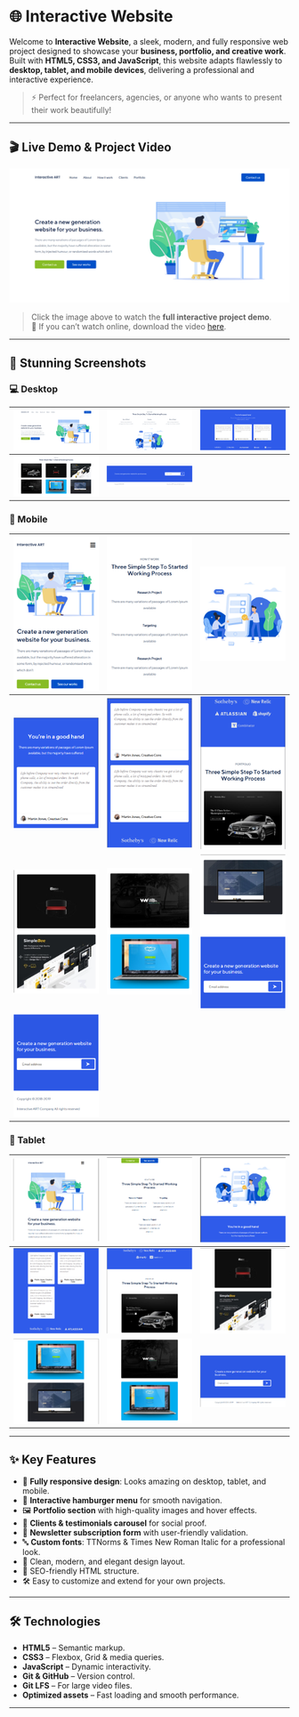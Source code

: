 # 🌐 Interactive Website

Welcome to **Interactive Website**, a sleek, modern, and fully responsive web project designed to showcase your **business, portfolio, and creative work**. Built with **HTML5, CSS3, and JavaScript**, this website adapts flawlessly to **desktop, tablet, and mobile devices**, delivering a professional and interactive experience.

> ⚡ Perfect for freelancers, agencies, or anyone who wants to present their work beautifully!

---

## 🎬 Live Demo & Project Video

[![Watch Demo Video](Screenshot/Laptop(1).png)](videos/Screen%20Recording%202025-10-10%20132153.mp4)

> Click the image above to watch the **full interactive project demo**.  
> 🚀 If you can’t watch online, download the video [here](./videos/Screen%20Recording%202025-10-10%20132153.mp4).

---

## 📸 Stunning Screenshots

### 💻 Desktop
| ![Laptop 1](Screenshot/Laptop(1).png) | ![Laptop 2](Screenshot/Laptop(2).png) | ![Laptop 3](Screenshot/Laptop(3).png) |
|--------------------------------------|--------------------------------------|--------------------------------------|
| ![Laptop 4](Screenshot/Laptop(4).png) | ![Laptop 5](Screenshot/Laptop(5).png) |                                      |

### 📱 Mobile
| ![Mobile 1](Screenshot/Mobile(1).png) | ![Mobile 2](Screenshot/Mobile(2).png) | ![Mobile 3](Screenshot/Mobile(3).png) |
|---------------------------------------|---------------------------------------|---------------------------------------|
| ![Mobile 4](Screenshot/Mobile(4).png) | ![Mobile 5](Screenshot/Mobile(5).png) | ![Mobile 6](Screenshot/Mobile(6).png) |
| ![Mobile 7](Screenshot/Mobile(7).png) | ![Mobile 8](Screenshot/Mobile(8).png) | ![Mobile 9](Screenshot/Mobile(9).png) |
| ![Mobile 10](Screenshot/Mobile(10).png) |                                     |                                       |

### 📱 Tablet
| ![Tablet 1](Screenshot/Tablet(1).png) | ![Tablet 2](Screenshot/Tablet(2).png) | ![Tablet 3](Screenshot/Tablet(3).png) |
|--------------------------------------|--------------------------------------|--------------------------------------|
| ![Tablet 4](Screenshot/Tablet(4).png) | ![Tablet 5](Screenshot/Tablet(5).png) | ![Tablet 6](Screenshot/Tablet(6).png) |
| ![Tablet 7](Screenshot/Tablet(7).png) | ![Tablet 8](Screenshot/Tablet(8).png) | ![Tablet 9](Screenshot/Tablet(9).png) |

---

## ✨ Key Features

- 🌟 **Fully responsive design**: Looks amazing on desktop, tablet, and mobile.
- 🍔 **Interactive hamburger menu** for smooth navigation.
- 🖼 **Portfolio section** with high-quality images and hover effects.
- 💬 **Clients & testimonials carousel** for social proof.
- 📝 **Newsletter subscription form** with user-friendly validation.
- 🔤 **Custom fonts**: TTNorms & Times New Roman Italic for a professional look.
- 🎨 Clean, modern, and elegant design layout.
- 🚀 SEO-friendly HTML structure.
- 🛠 Easy to customize and extend for your own projects.

---

## 🛠 Technologies

- **HTML5** – Semantic markup.
- **CSS3** – Flexbox, Grid & media queries.
- **JavaScript** – Dynamic interactivity.
- **Git & GitHub** – Version control.
- **Git LFS** – For large video files.
- **Optimized assets** – Fast loading and smooth performance.

---